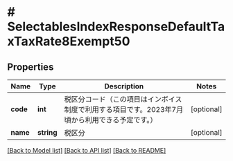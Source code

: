 # # SelectablesIndexResponseDefaultTaxTaxRate8Exempt50

## Properties

Name | Type | Description | Notes
------------ | ------------- | ------------- | -------------
**code** | **int** | 税区分コード（この項目はインボイス制度で利用する項目です。2023年7月頃から利用できる予定です。） | [optional]
**name** | **string** | 税区分 | [optional]

[[Back to Model list]](../../README.md#models) [[Back to API list]](../../README.md#endpoints) [[Back to README]](../../README.md)
